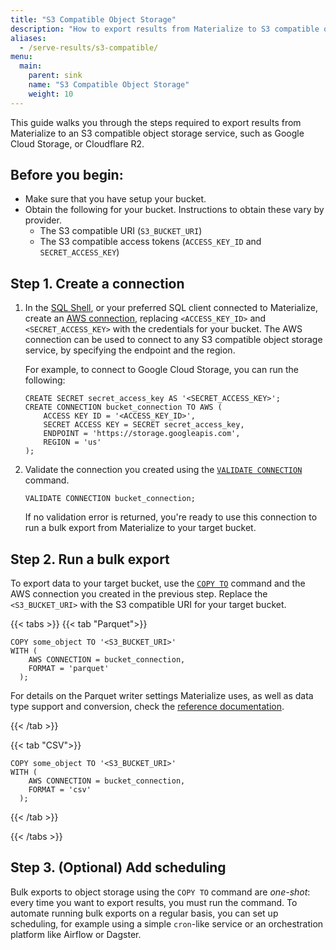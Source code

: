 ```yaml
---
title: "S3 Compatible Object Storage"
description: "How to export results from Materialize to S3 compatible object storage"
aliases:
  - /serve-results/s3-compatible/
menu:
  main:
    parent: sink
    name: "S3 Compatible Object Storage"
    weight: 10
---
```


This guide walks you through the steps required to export results from
Materialize to an S3 compatible object storage service, such as Google
Cloud Storage, or Cloudflare R2.

## Before you begin:
- Make sure that you have setup your bucket.
- Obtain the following for your bucket. Instructions to obtain these vary by provider.
  - The S3 compatible URI (`S3_BUCKET_URI`)
  - The S3 compatible access tokens (`ACCESS_KEY_ID` and `SECRET_ACCESS_KEY`)

## Step 1. Create a connection

1. In the [SQL Shell](https://console.materialize.com/), or your preferred SQL
   client connected to Materialize, create an [AWS connection](/sql/create-connection/#aws),
   replacing `<ACCESS_KEY_ID>` and  `<SECRET_ACCESS_KEY>` with the credentials for your bucket. The AWS
   connection can be used to connect to any S3 compatible object storage service, by specifying the endpoint and the region.

   For example, to connect to Google Cloud Storage, you can run the following:

    ```mzsql
    CREATE SECRET secret_access_key AS '<SECRET_ACCESS_KEY>';
    CREATE CONNECTION bucket_connection TO AWS (
        ACCESS KEY ID = '<ACCESS_KEY_ID>',
        SECRET ACCESS KEY = SECRET secret_access_key,
        ENDPOINT = 'https://storage.googleapis.com',
        REGION = 'us'
    );
    ```

1. Validate the connection you created using the
   [`VALIDATE CONNECTION`](/sql/validate-connection) command.

   ```mzsql
   VALIDATE CONNECTION bucket_connection;
   ```

   If no validation error is returned, you're ready to use this connection to
   run a bulk export from Materialize to your target bucket.

## Step 2. Run a bulk export

To export data to your target bucket, use the [`COPY TO`](/sql/copy-to/#copy-to-s3)
command and the AWS connection you created in the previous step. Replace the `<S3_BUCKET_URI>`
with the S3 compatible URI for your target bucket.

{{< tabs >}}
{{< tab "Parquet">}}

```mzsql
COPY some_object TO '<S3_BUCKET_URI>'
WITH (
    AWS CONNECTION = bucket_connection,
    FORMAT = 'parquet'
  );
```

For details on the Parquet writer settings Materialize uses, as well as data
type support and conversion, check the [reference documentation](/sql/copy-to/#copy-to-s3-parquet).

{{< /tab >}}

{{< tab "CSV">}}

```mzsql
COPY some_object TO '<S3_BUCKET_URI>'
WITH (
    AWS CONNECTION = bucket_connection,
    FORMAT = 'csv'
  );
```

{{< /tab >}}

{{< /tabs >}}

## Step 3. (Optional) Add scheduling

Bulk exports to object storage using the `COPY TO` command are _one-shot_: every time
you want to export results, you must run the command. To automate running bulk
exports on a regular basis, you can set up scheduling, for example using a
simple `cron`-like service or an orchestration platform like Airflow or
Dagster.
